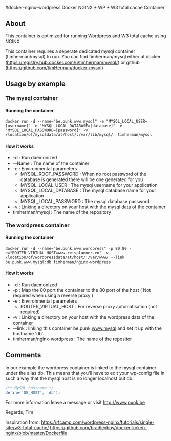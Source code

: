 #docker-nginx-wordpress
Docker NGINX + WP + W3 total cache Container 
 
## About

This container is optimized for running Wordpress and W3 total cache using NGINX

This container requires a seperate dedicated mysql container (timherman/mysql) to run.
You can find timherman/mysql either at docker (https://registry.hub.docker.com/u/timherman/mysql/) or github (https://github.com/timHerman/docker-mysql)

## Usage by example

### The mysql container

#### Running the container

```shell
docker run -d --name="be.punk.www.mysql" -e "MYSQL_LOCAL_USER=[username]" -e "MYSQL_LOCAL_DATABASE=[database]" -e "MYSQL_LOCAL_PASSWORD=[password]" -v /location/of/mysqldata/at/host/:/var/lib/mysql/  timherman/mysql
```

#### How it works

* -d : Run daemonized
* --Name : The name of the container
* -e : Environmental parameters
  * MYSQL_ROOT_PASSWORD : When no root password of the database is generated there will be one generated for you
  * MYSQL_LOCAL_USER : The mysql username for your application
  * MYSQL_LOCAL_DATABASE : The mysql database name for your application
  * MYSQL_LOCAL_PASSWORD : The mysql database password
* -v : Linking a directory on your host with the mysql data of the container
* timherman/mysql : The name of the repository	


### The wordpress container

#### Running the container

```shell
docker run -d --name="be.punk.www.wordpress" -p 80:80 -e="ROUTER_VIRTUAL_HOST=www.reisplanner.eu" -v /location/of/wordpressdata/at/host/:/var/www/ --link be.punk.www.mysql:db timherman/nginx-wordpress
```

#### How it works

* -d : Run daemonized
* -p : Map the 80 port the container to the 80 port of the host ( Not required when using a reverse proxy )
* -e : Environmental parameters
  * ROUTER_VIRTUAL_HOST : For reverse proxy automatisation (not required)
* -v : Linking a directory on your host with the wordpress data of the container
* --link : linking this container be.punk.www.mysql and set it up with the hostname 'db'
* timherman/nginx-wordpress : The name of the repositor


## Comments

In our example the wordpress container is linked to the mysql container under the alias db.
This means that you'll have to edit your wp-config file in such a way that the mysql host is no longer localhost but db.

```php
/** MySQL hostname */
define('DB_HOST', 'db');
````

For more information leave a message or visit http://www.punk.be

Regards,
Tim


Inspiration from:
https://rtcamp.com/wordpress-nginx/tutorials/single-site/w3-total-cache/
https://github.com/bradleyboy/docker-koken-nginx/blob/master/Dockerfile
